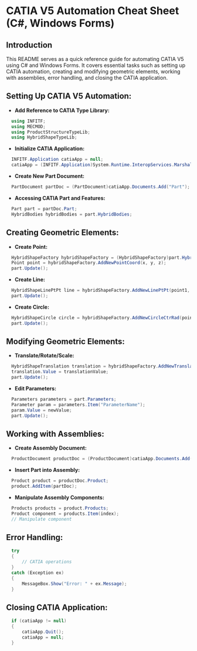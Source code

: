 # CATIA V5 Automation Cheat Sheet (C#, Windows Forms)

## Introduction

This README serves as a quick reference guide for automating CATIA V5 using C# and Windows Forms. It covers essential tasks such as setting up CATIA automation, creating and modifying geometric elements, working with assemblies, error handling, and closing the CATIA application.

## Setting Up CATIA V5 Automation:

- **Add Reference to CATIA Type Library:**
```csharp
  using INFITF;
  using MECMOD;
  using ProductStructureTypeLib;
  using HybridShapeTypeLib;
```

- **Initialize CATIA Application:**
```csharp
  INFITF.Application catiaApp = null;
  catiaApp = (INFITF.Application)System.Runtime.InteropServices.Marshal.GetActiveObject("CATIA.Application");
```

- **Create New Part Document:**
```csharp
  PartDocument partDoc = (PartDocument)catiaApp.Documents.Add("Part");
```

- **Accessing CATIA Part and Features:**
```csharp
  Part part = partDoc.Part;
  HybridBodies hybridBodies = part.HybridBodies;
```

## Creating Geometric Elements:

- **Create Point:**
```csharp
  HybridShapeFactory hybridShapeFactory = (HybridShapeFactory)part.HybridShapeFactory;
  Point point = hybridShapeFactory.AddNewPointCoord(x, y, z);
  part.Update();
```

- **Create Line:**
```csharp
  HybridShapeLinePtPt line = hybridShapeFactory.AddNewLinePtPt(point1, point2);
  part.Update();
```

- **Create Circle:**
```csharp
  HybridShapeCircle circle = hybridShapeFactory.AddNewCircleCtrRad(pointCenter, normal, radius);
  part.Update();
```

## Modifying Geometric Elements:

- **Translate/Rotate/Scale:**
```csharp
  HybridShapeTranslation translation = hybridShapeFactory.AddNewTranslation(line, translationVector);
  translation.Value = translationValue;
  part.Update();
```

- **Edit Parameters:**
```csharp
  Parameters parameters = part.Parameters;
  Parameter param = parameters.Item("ParameterName");
  param.Value = newValue;
  part.Update();
```

## Working with Assemblies:

- **Create Assembly Document:**
```csharp
  ProductDocument productDoc = (ProductDocument)catiaApp.Documents.Add("Product");
```

- **Insert Part into Assembly:**
```csharp
  Product product = productDoc.Product;
  product.AddItem(partDoc);
```

- **Manipulate Assembly Components:**
```csharp
  Products products = product.Products;
  Product component = products.Item(index);
  // Manipulate component
```

## Error Handling:

```csharp
  try
  {
      // CATIA operations
  }
  catch (Exception ex)
  {
      MessageBox.Show("Error: " + ex.Message);
  }
```

## Closing CATIA Application:
```csharp
  if (catiaApp != null)
  {
      catiaApp.Quit();
      catiaApp = null;
  }
```
